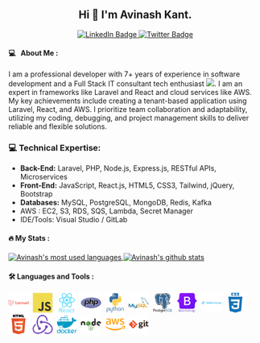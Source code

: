 <div id="header" align="center">
  <h2> Hi 👋 I'm Avinash Kant.</h2>
  <div id="badges">
    <a href="https://www.linkedin.com/in/waytoavinashkant"target="_blank">
      <img src="https://img.shields.io/badge/LinkedIn-blue?style=for-the-badge&logo=linkedin&logoColor=white" alt="LinkedIn Badge"/>
    </a>
    <a href="https://x.com/way2avinashkant" target="_blank">
      <img src="https://img.shields.io/badge/Twitter-blue?style=for-the-badge&logo=twitter&logoColor=white" alt="Twitter Badge"/>
    </a>
  </div>
</div>

#### 💻 &nbsp; About Me :
I am a professional developer with 7+ years of experience in software development and a Full Stack IT consultant
tech enthusiast <img src="https://media.giphy.com/media/WUlplcMpOCEmTGBtBW/giphy.gif" width="30">. I am an expert in frameworks like Laravel and React and cloud services like AWS. My key achievements include creating a tenant-based application using Laravel, React, and AWS. I prioritize team collaboration and adaptability, utilizing my coding, debugging, and project management skills to deliver reliable and flexible solutions.


### 💻 Technical Expertise:
- <b>Back-End:</b>   Laravel, PHP, Node.js, Express.js, RESTful APIs, Microservices
- <b>Front-End:</b>  JavaScript, React.js, HTML5, CSS3, Tailwind, jQuery, Bootstrap 
- <b>Databases:</b>  MySQL, PostgreSQL, MongoDB, Redis, Kafka
- AWS : EC2, S3, RDS, SQS, Lambda, Secret Manager
- IDE/Tools: Visual Studio / GitLab

#### :fire: My Stats :

<a href="https://github.com/Avinashkant">
  <img align="center" src="https://github-readme-stats.vercel.app/api/top-langs/?username=Avinashkant&theme=light&count_private=true&layout=compact" width="400" alt="Avinash's most used languages" />
</a>
<a href="https://github.com/Avinashkant">
 <img align="center" src="https://github-readme-stats.vercel.app/api?username=Avinashkant&show_icons=true&theme=light&line_height=27&include_all_commits=true&count_private=true&hide=issues,prs,contribs" width="400" alt="Avinash's github stats"/>
</a>

#### :hammer_and_wrench: Languages and Tools :
<div>
  <img src="https://github.com/devicons/devicon/blob/master/icons/laravel/laravel-original-wordmark.svg" title="Java" alt="Java" width="40" height="40"/>&nbsp;
  <img src="https://github.com/devicons/devicon/blob/master/icons/javascript/javascript-original.svg" title="JavaScript" alt="JavaScript" width="40" height="40"/>&nbsp;
  <img src="https://github.com/devicons/devicon/blob/master/icons/react/react-original-wordmark.svg" title="React" alt="React" width="40" height="40"/>&nbsp;
  <img src="https://github.com/devicons/devicon/blob/master/icons/php/php-original.svg" title="Redux" alt="Redux " width="40" height="40"/>&nbsp;
  <img src="https://github.com/devicons/devicon/blob/master/icons/python/python-original-wordmark.svg" title="Redux" alt="Redux " width="40" height="40"/>&nbsp;
  <img src="https://github.com/devicons/devicon/blob/master/icons/mysql/mysql-original-wordmark.svg" title="MySQL"  alt="MySQL" width="40" height="40"/>&nbsp;
  <img src="https://github.com/devicons/devicon/blob/master/icons/postgresql/postgresql-original-wordmark.svg" title="Redux" alt="Redux " width="40" height="40"/>&nbsp;
  <img src="https://github.com/devicons/devicon/blob/master/icons/bootstrap/bootstrap-original-wordmark.svg"  title="CSS3" alt="CSS" width="40" height="40"/>&nbsp;
  <img src="https://github.com/devicons/devicon/blob/master/icons/tailwindcss/tailwindcss-plain-wordmark.svg"  title="CSS3" alt="CSS" width="40" height="40"/>&nbsp;
  <img src="https://github.com/devicons/devicon/blob/master/icons/css3/css3-plain-wordmark.svg"  title="CSS3" alt="CSS" width="40" height="40"/>&nbsp;
  <img src="https://github.com/devicons/devicon/blob/master/icons/html5/html5-original-wordmark.svg" title="HTML5" alt="HTML" width="40" height="40"/>&nbsp;
  <img src="https://github.com/devicons/devicon/blob/master/icons/redux/redux-original.svg" title="Redux" alt="Redux " width="40" height="40"/>&nbsp;
  <img src="https://github.com/devicons/devicon/blob/master/icons/docker/docker-plain-wordmark.svg" title="Docker" alt="Docker" width="40" height="40"/>&nbsp;
  <img src="https://github.com/devicons/devicon/blob/master/icons/nodejs/nodejs-original-wordmark.svg" title="NodeJS" alt="NodeJS" width="40" height="40"/>&nbsp;
  <img src="https://github.com/devicons/devicon/blob/master/icons/amazonwebservices/amazonwebservices-plain-wordmark.svg" title="AWS" alt="AWS" width="40" height="40"/>&nbsp;
  <img src="https://github.com/devicons/devicon/blob/master/icons/git/git-original-wordmark.svg" title="Git" alt="Git" width="40" height="40"/>
</div>

